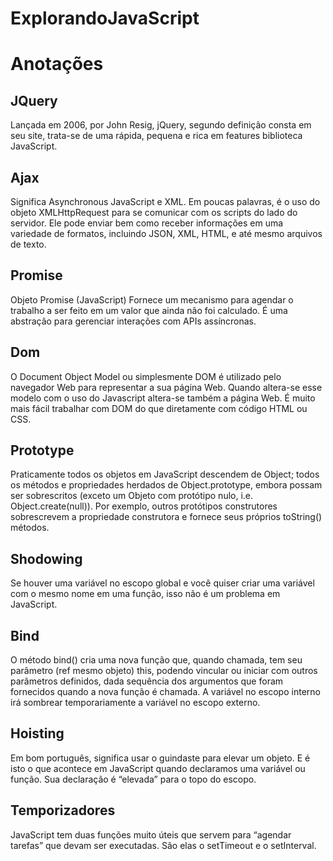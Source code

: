 # ExplorandoJavaScript

# Anotações

## JQuery 
Lançada em 2006, por John Resig, jQuery, segundo definição consta em seu site, trata-se de uma rápida, pequena e rica em features biblioteca JavaScript.

## Ajax 
Significa Asynchronous JavaScript e XML. Em poucas palavras, é o uso do objeto XMLHttpRequest para se comunicar com os scripts do lado do servidor. Ele pode enviar bem como receber informações em uma variedade de formatos, incluindo JSON, XML, HTML, e até mesmo arquivos de texto.

## Promise
Objeto Promise (JavaScript) Fornece um mecanismo para agendar o trabalho a ser feito em um valor que ainda não foi calculado. É uma abstração para gerenciar interações com APIs assíncronas.

## Dom
O Document Object Model ou simplesmente DOM é utilizado pelo navegador Web para representar a sua página Web. Quando altera-se esse modelo com o uso do Javascript altera-se também a página Web. É muito mais fácil trabalhar com DOM do que diretamente com código HTML ou CSS.

## Prototype
Praticamente todos os objetos em JavaScript descendem de Object; todos os métodos e propriedades herdados de Object.prototype, embora possam ser sobrescritos (exceto um Objeto com protótipo nulo, i.e. Object.create(null)). Por exemplo, outros protótipos construtores sobrescrevem a propriedade construtora e fornece seus próprios toString() métodos.

## Shodowing
Se houver uma variável no escopo global e você quiser criar uma variável com o mesmo nome em uma função, isso não é um problema em JavaScript.

## Bind
O método bind() cria uma nova função que, quando chamada, tem seu parâmetro (ref mesmo objeto) this, podendo vincular ou iniciar com outros parâmetros definidos, dada sequência dos argumentos que foram fornecidos quando a nova função é chamada.
A variável no escopo interno irá sombrear temporariamente a variável no escopo externo.

## Hoisting 
Em bom português, significa usar o guindaste para elevar um objeto. E é isto o que acontece em JavaScript quando declaramos uma variável ou função. Sua declaração é “elevada” para o topo do escopo.

## Temporizadores
JavaScript tem duas funções muito úteis que servem para “agendar tarefas” que devam ser executadas. São elas o setTimeout e o setInterval.



